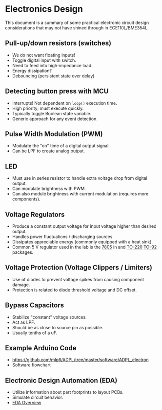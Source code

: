 # Electronics Design

This document is a summary of some practical electronic circuit design
considerations that may not have shined through in ECE110L/BME354L.

## Pull-up/down resistors (switches)
* We do not want floating inputs!
* Toggle digital input with switch.
* Need to feed into high-impedance load.
* Energy dissipation?
* Debouncing (persistent state over delay)

## Detecting button press with MCU
* Interrupts!  Not dependent on `loop()` execution time.
* High priority; must execute quickly.
* Typically toggle Boolean state variable.
* Generic approach for any event detection.

## Pulse Width Modulation (PWM) 
* Modulate the "on" time of a digital output signal.
* Can be LPF to create analog output.

## LED
* Must use in series resistor to handle extra voltage drop from digital output.
* Can modulate brightness with PWM.
* Can also module brightness with current modulation (requires more components).

## Voltage Regulators
* Produce a constant output voltage for input voltage higher than desired output.
* Handles power fluctuations / discharging sources.
* Dissipates appreciable energy (commonly equipped with a heat sink).
* Common 5 V regulator used in the lab is the
  [7805](https://en.wikipedia.org/wiki/78xx) in and
  [TO-220](https://en.wikipedia.org/wiki/TO-220)
  [TO-92](https://en.wikipedia.org/wiki/TO-92) packages.

## Voltage Protection (Voltage Clippers / Limiters)
* Use of diodes to prevent voltage spikes from causing component damage.
* Protection is related to diode threshold voltage and DC offset.

## Bypass Capacitors
* Stabilize "constant" voltage sources.
* Act as LPF.
* Should be as close to source pin as possible.
* Usually tenths of a uF.

## Example Arduino Code
* https://github.com/mlp6/ADPL/tree/master/software/ADPL_electron
* Software flowchart

## Electronic Design Automation (EDA)
* Utilize information about part footprints to layout PCBs.
* Simulate circuit behavior.
* [EDA Overview](EDA.md)
